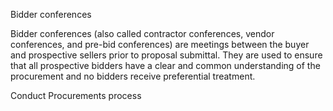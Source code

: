 Bidder conferences 

Bidder conferences (also called contractor conferences, vendor conferences, and pre-bid conferences) are meetings 
between the buyer and prospective sellers prior to proposal submittal. They are used to ensure that all prospective 
bidders have a clear and common understanding of the procurement and no bidders receive preferential treatment.

Conduct Procurements process

